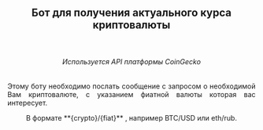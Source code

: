 <div id="header" align="center">
  <h2>
Бот для получения актуального курса криптовалюты
  </h2>
  <div>
<br>
<p>
    <h6>Используется API платформы CoinGecko</h6>
</p>
<p align="justify">
Этому боту необходимо послать сообщение с запросом о необходимой Вам криптовалюте, с указанием фиатной валюты которая вас интересует.  
</p>
<p>
В формате **{crypto}/{fiat}** , например BTC/USD или eth/rub.
</p>


